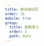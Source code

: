 ```yaml
---
title: 移动端日历
order: 15
mobile: true
group:
  title: 数据录入
  order: 3
  path: data
---
```


<code src="../demo/Calendar.jsx"></code>
<API src="../src/Calendar.tsx"></API>
